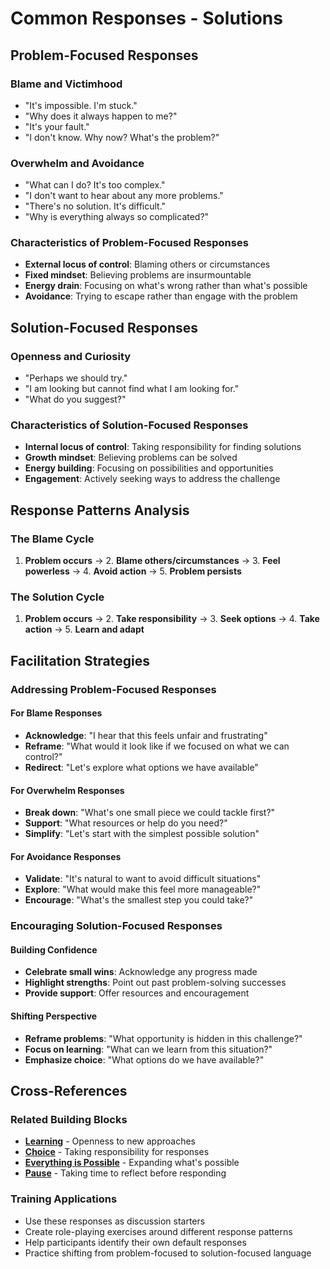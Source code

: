 # Common Responses - Solutions

## Problem-Focused Responses

### Blame and Victimhood
- "It's impossible. I'm stuck."
- "Why does it always happen to me?"
- "It's your fault."
- "I don't know. Why now? What's the problem?"

### Overwhelm and Avoidance
- "What can I do? It's too complex."
- "I don't want to hear about any more problems."
- "There's no solution. It's difficult."
- "Why is everything always so complicated?"

### Characteristics of Problem-Focused Responses
- **External locus of control**: Blaming others or circumstances
- **Fixed mindset**: Believing problems are insurmountable
- **Energy drain**: Focusing on what's wrong rather than what's possible
- **Avoidance**: Trying to escape rather than engage with the problem

## Solution-Focused Responses

### Openness and Curiosity
- "Perhaps we should try."
- "I am looking but cannot find what I am looking for."
- "What do you suggest?"

### Characteristics of Solution-Focused Responses
- **Internal locus of control**: Taking responsibility for finding solutions
- **Growth mindset**: Believing problems can be solved
- **Energy building**: Focusing on possibilities and opportunities
- **Engagement**: Actively seeking ways to address the challenge

## Response Patterns Analysis

### The Blame Cycle
1. **Problem occurs** → 2. **Blame others/circumstances** → 3. **Feel powerless** → 4. **Avoid action** → 5. **Problem persists**

### The Solution Cycle
1. **Problem occurs** → 2. **Take responsibility** → 3. **Seek options** → 4. **Take action** → 5. **Learn and adapt**

## Facilitation Strategies

### Addressing Problem-Focused Responses

#### For Blame Responses
- **Acknowledge**: "I hear that this feels unfair and frustrating"
- **Reframe**: "What would it look like if we focused on what we can control?"
- **Redirect**: "Let's explore what options we have available"

#### For Overwhelm Responses
- **Break down**: "What's one small piece we could tackle first?"
- **Support**: "What resources or help do you need?"
- **Simplify**: "Let's start with the simplest possible solution"

#### For Avoidance Responses
- **Validate**: "It's natural to want to avoid difficult situations"
- **Explore**: "What would make this feel more manageable?"
- **Encourage**: "What's the smallest step you could take?"

### Encouraging Solution-Focused Responses

#### Building Confidence
- **Celebrate small wins**: Acknowledge any progress made
- **Highlight strengths**: Point out past problem-solving successes
- **Provide support**: Offer resources and encouragement

#### Shifting Perspective
- **Reframe problems**: "What opportunity is hidden in this challenge?"
- **Focus on learning**: "What can we learn from this situation?"
- **Emphasize choice**: "What options do we have available?"

## Cross-References

### Related Building Blocks
- **[Learning](../learning/README.md)** - Openness to new approaches
- **[Choice](../choice/README.md)** - Taking responsibility for responses
- **[Everything is Possible](../everything-is-possible/README.md)** - Expanding what's possible
- **[Pause](../pause/README.md)** - Taking time to reflect before responding

### Training Applications
- Use these responses as discussion starters
- Create role-playing exercises around different response patterns
- Help participants identify their own default responses
- Practice shifting from problem-focused to solution-focused language
